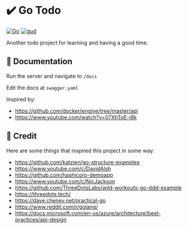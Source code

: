 # :heavy_check_mark: Go Todo

[![Go](https://github.com/chirst/go-todo/actions/workflows/go.yml/badge.svg?branch=main)](https://github.com/chirst/go-todo/actions/workflows/go.yml)
[![gud](https://img.shields.io/badge/Gud-yes-success)](https://github.com/chirst/go-todo)

Another todo project for learning and having a good time.

## :pencil: Documentation

Run the server and navigate to `/docs`

Edit the docs at `swagger.yaml`

Inspired by:
* https://github.com/docker/engine/tree/master/api
* https://www.youtube.com/watch?v=07XhTqE-j8k

## :pray: Credit

Here are some things that inspired this project in some way:

* https://github.com/katzien/go-structure-examples
* https://www.youtube.com/c/DavidAlsh
* https://github.com/hashicorp-demoapp
* https://www.youtube.com/c/NicJackson
* https://github.com/ThreeDotsLabs/wild-workouts-go-ddd-example
* https://threedots.tech/
* https://dave.cheney.net/practical-go
* https://www.reddit.com/r/golang/
* https://docs.microsoft.com/en-us/azure/architecture/best-practices/api-design
